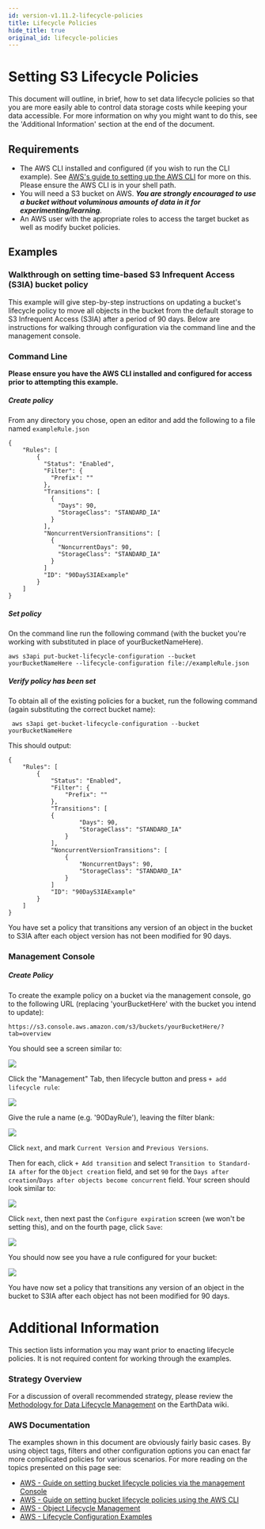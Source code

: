 ```yaml
---
id: version-v1.11.2-lifecycle-policies
title: Lifecycle Policies
hide_title: true
original_id: lifecycle-policies
---
```


# Setting S3 Lifecycle Policies

This document will outline, in brief, how to set data lifecycle policies so that you are more easily able to control data storage costs while keeping your data accessible.   For more information on why you might want to do this, see the 'Additional Information' section at the end of the document.

## Requirements

* The AWS CLI installed and configured (if you wish to run the CLI example).  See [AWS's guide to setting up the AWS CLI](https://docs.aws.amazon.com/AmazonS3/latest/dev/setup-aws-cli.html) for more on this.   Please ensure the AWS CLI is in your shell path.
* You will need a S3 bucket on AWS. ***You are strongly encouraged to use a bucket without voluminous amounts of data in it for experimenting/learning***.
* An AWS user with the appropriate roles to access the target bucket as well as modify bucket policies.

## Examples
### Walkthrough on setting time-based S3 Infrequent Access (S3IA) bucket policy
This example will give step-by-step instructions on updating a bucket's lifecycle policy to move all objects in the bucket from the default storage to S3 Infrequent Access (S3IA) after a period of 90 days.   Below are instructions for walking through configuration via the command line and the management console.

### Command Line
**Please ensure you have the AWS CLI installed and configured for access prior to attempting this example.**

##### Create policy
From any directory you chose, open an editor and add the following to a file named `exampleRule.json`

```
{
    "Rules": [
        {
          "Status": "Enabled",
          "Filter": {
            "Prefix": ""
          },
          "Transitions": [
            {
              "Days": 90,
              "StorageClass": "STANDARD_IA"
            }
          ],
          "NoncurrentVersionTransitions": [
            {
              "NoncurrentDays": 90,
              "StorageClass": "STANDARD_IA"
            }
          ]
          "ID": "90DayS3IAExample"
        }
    ]
}
```

##### Set policy

On the command line run the following command (with the bucket you're working with substituted in place of yourBucketNameHere).

```
aws s3api put-bucket-lifecycle-configuration --bucket yourBucketNameHere --lifecycle-configuration file://exampleRule.json
```

##### Verify policy has been set

To obtain all of the existing policies for a bucket, run the following command (again substituting the correct bucket name):

```
 aws s3api get-bucket-lifecycle-configuration --bucket yourBucketNameHere
```

This should output:
```
{
    "Rules": [
        {
            "Status": "Enabled",
            "Filter": {
                "Prefix": ""
            },
            "Transitions": [
            {
                    "Days": 90,
                    "StorageClass": "STANDARD_IA"
                }
            ],
            "NoncurrentVersionTransitions": [
                {
                    "NoncurrentDays": 90,
                    "StorageClass": "STANDARD_IA"
                }
            ]
            "ID": "90DayS3IAExample"
        }
    ]
}
```

You have set a policy that transitions any version of an object in the bucket to S3IA after each object version has not been modified for 90 days.

### Management Console

##### Create Policy

To create the example policy on a bucket via the management console, go to the following URL (replacing 'yourBucketHere' with the bucket you intend to update):

```
https://s3.console.aws.amazon.com/s3/buckets/yourBucketHere/?tab=overview
```

You should see a screen similar to:

![](assets/aws_bucket_console_example.png)

Click the "Management" Tab, then lifecycle button and press `+ add lifecycle rule`:

![](assets/add_lifecycle_rule.png)

Give the rule a name (e.g. '90DayRule'), leaving the filter blank:

![](assets/lifecycle_1.png)

Click `next`, and mark `Current Version` and `Previous Versions`.

Then for each, click `+ Add transition` and select `Transition to Standard-IA after` for the `Object creation` field, and set `90` for the `Days after creation`/`Days after objects become concurrent` field.    Your screen should look similar to:

![](assets/lifecycle_2.png)

Click `next`, then next past the `Configure expiration` screen (we won't be setting this), and on the fourth page, click `Save`:

![](assets/lifecycle_4.png)

You should now see you have a rule configured for your bucket:

![](assets/lifecycle_5.png)

You have now set a policy that transitions any version of an object in the bucket to S3IA after each object has not been modified for 90 days.


# Additional Information

This section lists information you may want prior to enacting lifecycle policies.  It is not required content for working through the examples.

### Strategy Overview

For a discussion of overall recommended strategy, please review the [Methodology for Data Lifecycle Management](https://wiki.earthdata.nasa.gov/display/CUMULUS/Methodology+for+Data+Lifecycle+Management) on the EarthData wiki.

### AWS Documentation

The examples shown in this document are obviously fairly basic cases.  By using object tags, filters and other configuration options  you can enact far more complicated policies for various scenarios.   For more reading on the topics presented on this page see:

* [AWS - Guide on setting bucket lifecycle policies via the management Console](https://docs.aws.amazon.com/AmazonS3/latest/user-guide/create-lifecycle.html)
* [AWS - Guide on setting bucket lifecycle policies using the AWS CLI](https://docs.aws.amazon.com/AmazonS3/latest/dev/set-lifecycle-cli.html)
* [AWS - Object Lifecycle Management](https://docs.aws.amazon.com/AmazonS3/latest/dev/object-lifecycle-mgmt.html)
* [AWS - Lifecycle Configuration Examples](https://docs.aws.amazon.com/AmazonS3/latest/dev/lifecycle-configuration-examples.html)
